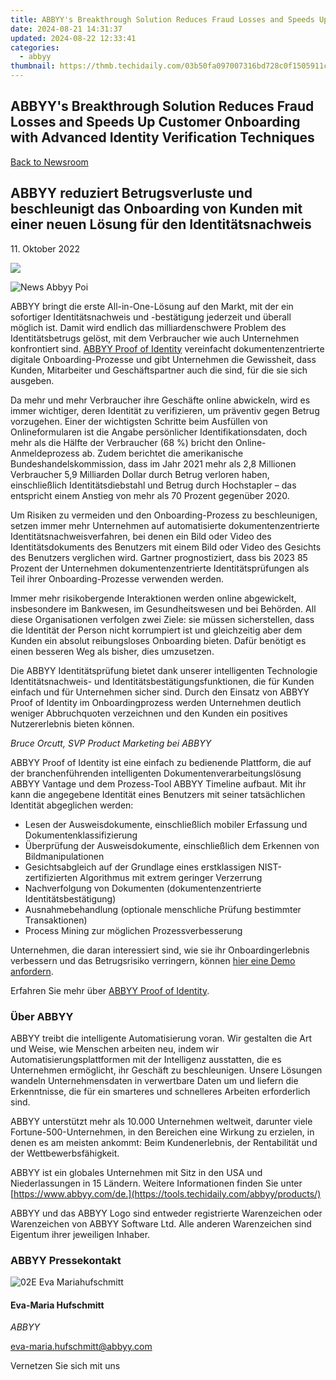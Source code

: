 ```yaml
---
title: ABBYY's Breakthrough Solution Reduces Fraud Losses and Speeds Up Customer Onboarding with Advanced Identity Verification Techniques
date: 2024-08-21 14:31:37
updated: 2024-08-22 12:33:41
categories:
  - abbyy
thumbnail: https://thmb.techidaily.com/03b50fa097007316bd728c0f1505911c6985b5446ee8e6c9838cd48c592632a7.png
---
```


## ABBYY's Breakthrough Solution Reduces Fraud Losses and Speeds Up Customer Onboarding with Advanced Identity Verification Techniques

[Back to Newsroom](https://tools.techidaily.com/abbyy/products/)

## ABBYY reduziert Betrugsverluste und beschleunigt das Onboarding von Kunden mit einer neuen Lösung für den Identitätsnachweis

11\. Oktober 2022

![](https://content.abbyy.com/-/media/project/abbyy/abbyy/branchtemplates/shutterstock_1272462163_1296-x-729.jpg?h=729&iar=0&w=1296)

![News Abbyy Poi](https://static2.abbyy.com/abbyycommedia/36116/news-abbyy-poi.jpg) 

ABBYY bringt die erste All-in-One-Lösung auf den Markt, mit der ein sofortiger Identitätsnachweis und -bestätigung jederzeit und überall möglich ist. Damit wird endlich das milliardenschwere Problem des Identitätsbetrugs gelöst, mit dem Verbraucher wie auch Unternehmen konfrontiert sind. [ABBYY Proof of Identity](https://tools.techidaily.com/abbyy/products/) vereinfacht dokumentenzentrierte digitale Onboarding-Prozesse und gibt Unternehmen die Gewissheit, dass Kunden, Mitarbeiter und Geschäftspartner auch die sind, für die sie sich ausgeben.

Da mehr und mehr Verbraucher ihre Geschäfte online abwickeln, wird es immer wichtiger, deren Identität zu verifizieren, um präventiv gegen Betrug vorzugehen. Einer der wichtigsten Schritte beim Ausfüllen von Onlineformularen ist die Angabe persönlicher Identifikationsdaten, doch mehr als die Hälfte der Verbraucher (68 %) bricht den Online-Anmeldeprozess ab. Zudem berichtet die amerikanische Bundeshandelskommission, dass im Jahr 2021 mehr als 2,8 Millionen Verbraucher 5,9 Milliarden Dollar durch Betrug verloren haben, einschließlich Identitätsdiebstahl und Betrug durch Hochstapler – das entspricht einem Anstieg von mehr als 70 Prozent gegenüber 2020.

Um Risiken zu vermeiden und den Onboarding-Prozess zu beschleunigen, setzen immer mehr Unternehmen auf automatisierte dokumentenzentrierte Identitätsnachweisverfahren, bei denen ein Bild oder Video des Identitätsdokuments des Benutzers mit einem Bild oder Video des Gesichts des Benutzers verglichen wird. Gartner prognostiziert, dass bis 2023 85 Prozent der Unternehmen dokumentenzentrierte Identitätsprüfungen als Teil ihrer Onboarding-Prozesse verwenden werden.

Immer mehr risikobergende Interaktionen werden online abgewickelt, insbesondere im Bankwesen, im Gesundheitswesen und bei Behörden. All diese Organisationen verfolgen zwei Ziele: sie müssen sicherstellen, dass die Identität der Person nicht korrumpiert ist und gleichzeitig aber dem Kunden ein absolut reibungsloses Onboarding bieten. Dafür benötigt es einen besseren Weg als bisher, dies umzusetzen.

Die ABBYY Identitätsprüfung bietet dank unserer intelligenten Technologie Identitätsnachweis- und Identitätsbestätigungsfunktionen, die für Kunden einfach und für Unternehmen sicher sind. Durch den Einsatz von ABBYY Proof of Identity im Onboardingprozess werden Unternehmen deutlich weniger Abbruchquoten verzeichnen und den Kunden ein positives Nutzererlebnis bieten können.

_Bruce Orcutt, SVP Product Marketing bei ABBYY_

ABBYY Proof of Identity ist eine einfach zu bedienende Plattform, die auf der branchenführenden intelligenten Dokumentenverarbeitungslösung ABBYY Vantage und dem Prozess-Tool ABBYY Timeline aufbaut. Mit ihr kann die angegebene Identität eines Benutzers mit seiner tatsächlichen Identität abgeglichen werden:

* Lesen der Ausweisdokumente, einschließlich mobiler Erfassung und Dokumentenklassifizierung
* Überprüfung der Ausweisdokumente, einschließlich dem Erkennen von Bildmanipulationen
* Gesichtsabgleich auf der Grundlage eines erstklassigen NIST-zertifizierten Algorithmus mit extrem geringer Verzerrung
* Nachverfolgung von Dokumenten (dokumentenzentrierte Identitätsbestätigung)
* Ausnahmebehandlung (optionale menschliche Prüfung bestimmter Transaktionen)
* Process Mining zur möglichen Prozessverbesserung

  
Unternehmen, die daran interessiert sind, wie sie ihr Onboardingerlebnis verbessern und das Betrugsrisiko verringern, können [hier eine Demo anfordern](https://tools.techidaily.com/abbyy/products/).

Erfahren Sie mehr über [ABBYY Proof of Identity](https://tools.techidaily.com/abbyy/products/).

### Über ABBYY

ABBYY treibt die intelligente Automatisierung voran. Wir gestalten die Art und Weise, wie Menschen arbeiten neu, indem wir Automatisierungsplattformen mit der Intelligenz ausstatten, die es Unternehmen ermöglicht, ihr Geschäft zu beschleunigen. Unsere Lösungen wandeln Unternehmensdaten in verwertbare Daten um und liefern die Erkenntnisse, die für ein smarteres und schnelleres Arbeiten erforderlich sind.

ABBYY unterstützt mehr als 10.000 Unternehmen weltweit, darunter viele Fortune-500-Unternehmen, in den Bereichen eine Wirkung zu erzielen, in denen es am meisten ankommt: Beim Kundenerlebnis, der Rentabilität und der Wettbewerbsfähigkeit.

ABBYY ist ein globales Unternehmen mit Sitz in den USA und Niederlassungen in 15 Ländern. Weitere Informationen finden Sie unter [https://www.abbyy.com/de.](https://tools.techidaily.com/abbyy/products/)

ABBYY und das ABBYY Logo sind entweder registrierte Warenzeichen oder Warenzeichen von ABBYY Software Ltd. Alle anderen Warenzeichen sind Eigentum ihrer jeweiligen Inhaber. 

### ABBYY Pressekontakt

![02E Eva Mariahufschmitt](https://static4.abbyy.com/abbyycommedia/23663/02e-eva-mariahufschmitt.png)

#### Eva-Maria Hufschmitt

_ABBYY_

[eva-maria.hufschmitt@abbyy.com](https://tools.techidaily.com/abbyy/products/) 

Vernetzen Sie sich mit uns

<ins class="adsbygoogle"
     style="display:block"
     data-ad-format="autorelaxed"
     data-ad-client="ca-pub-7571918770474297"
     data-ad-slot="1223367746"></ins>



<ins class="adsbygoogle"
     style="display:block"
     data-ad-client="ca-pub-7571918770474297"
     data-ad-slot="8358498916"
     data-ad-format="auto"
     data-full-width-responsive="true"></ins>
